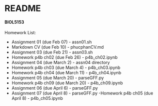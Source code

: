 # **README**

#### BIOL5153 

Homework List:
- Assignment 01 (due Feb 07) - assn01.sh
- Markdown CV (due Feb 10) - phucphanCV.md
- Assignment 03 (due Feb 21) - assn03.sh
- Homework p4b ch02 (due Feb 26) - p4b_ch02.ipynb
- Assignment 04 (due March 2) - assn04 directory
- Homework p4b ch03 (due March 4) - p4b_ch03.ipynb
- Homework p4b ch04 (due March 11) - p4b_ch04.ipynb
- Assignment 05 (due March 20) - parseGFF.py
- Homework p4b ch09 (due March 20) - p4b_ch09.ipynb
- Assignment 06 (due April 6) - parseGFF.py
- Assignment 07 (due April 8) - parseGFF.py
-Homework p4b ch05 (due April 8) - p4b_ch05.ipynb
